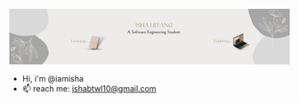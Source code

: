 
![banner](my_design3.png)
<!--
**iamisha/iamisha** is a ✨ _special_ ✨ repository because its `README.md` (this file) appears on your GitHub profile.

Here are some ideas to get you started: -->

- Hi, i'm @iamisha
- 📫 reach me: ishabtwl10@gmail.com

